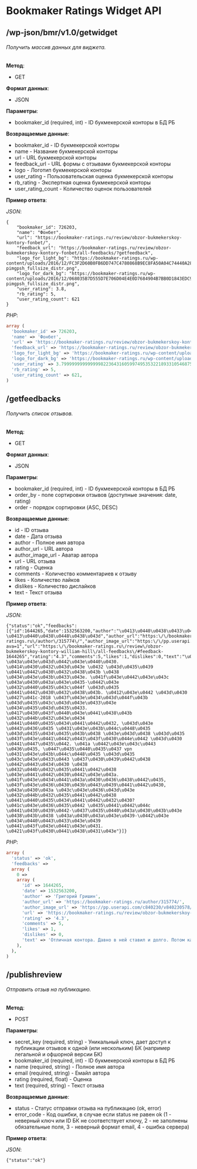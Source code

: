 # Bookmaker Ratings Widget API
## /wp-json/bmr/v1.0/getwidget
###### Получить массив данных для виджета.

**Метод**:
- GET

**Формат данных**:
- JSON

**Параметры**:
- bookmaker_id (required, int) - ID букмекерской конторы в БД РБ

**Возвращаемые данные**:
- bookmaker_id - ID букмекерской конторы
- name - Название букмекерской конторы
- url - URL букмекерской конторы
- feedback_url - URL формы с отзывами букмекерской конторы 
- logo - Логотип букмекерской конторы
- user_rating - Пользовательская оценка букмекерской конторы
- rb_rating - Экспертная оценка букмекерской конторы
- user_rating_count - Количество оценок пользователей

**Пример ответа**:

*JSON*:
```
{
    "bookmaker_id": 726203,
    "name": "Фонбет",
    "url": "https://bookmaker-ratings.ru/review/obzor-bukmekerskoy-kontory-fonbet/",
    "feedback_url": "https://bookmaker-ratings.ru/review/obzor-bukmekerskoy-kontory-fonbet/all-feedbacks/?getfeedback",
    "logo_for_light_bg": "https://bookmaker-ratings.ru/wp-content/uploads/2016/12/FC3F2D60B0FB6DD747C4780868B9EC8FA50A04C74440A28442-pimgpsh_fullsize_distr.png",
    "logo_for_dark_bg": "https://bookmaker-ratings.ru/wp-content/uploads/2016/12/068035B7D555D7E706D04E4E0D7684904B7BB0D1843EDC9345-pimgpsh_fullsize_distr.png",
    "user_rating": 3.8,
    "rb_rating": 5,
    "user_rating_count": 621
}
```

*PHP*:
```php
array (
  'bookmaker_id' => 726203,
  'name' => 'Фонбет',
  'url' => 'https://bookmaker-ratings.ru/review/obzor-bukmekerskoy-kontory-fonbet/',
  'feedback_url' => 'https://bookmaker-ratings.ru/review/obzor-bukmekerskoy-kontory-fonbet/all-feedbacks/?getfeedback',
  'logo_for_light_bg' => 'https://bookmaker-ratings.ru/wp-content/uploads/2016/12/FC3F2D60B0FB6DD747C4780868B9EC8FA50A04C74440A28442-pimgpsh_fullsize_distr.png',
  'logo_for_dark_bg' => 'https://bookmaker-ratings.ru/wp-content/uploads/2016/12/068035B7D555D7E706D04E4E0D7684904B7BB0D1843EDC9345-pimgpsh_fullsize_distr.png',
  'user_rating' => 3.79999999999999982236431605997495353221893310546875,
  'rb_rating' => 5,
  'user_rating_count' => 621,
)
```

## /getfeedbacks
###### Получить список отзывов.

**Метод**:
- GET

**Формат данных**:
- JSON

**Параметры**:
- bookmaker_id (required, int) - ID букмекерской конторы в БД РБ
- order_by - поле сортировки отзывов (доступные значения: date, rating)
- order - порядок сортировки (ASC, DESC)

**Возвращаемые данные**:
- id - ID отзыва
- date - Дата отзыва
- author - Полное имя автора
- author_url - URL автора
- author_image_url - Аватар автора
- url - URL отзыва
- rating - Оценка
- comments - Количество комментариев к отзыву
- likes - Количество лайков
- dislikes - Количество дислайков
- text - Текст отзыва

**Пример ответа**:

*JSON*:
```
{"status":"ok","feedbacks":[{"id":1644265,"date":1532563200,"author":"\u0413\u0440\u0438\u0433\u043e\u0440\u0438\u0439 \u0413\u0440\u0438\u0448\u0438\u043d","author_url":"https:\/\/bookmaker-ratings.ru\/author\/315774\/","author_image_url":"https:\/\/pp.userapi.com\/c840230\/v840230578\/74d66\/vZmaJIwLiCQ.jpg?ava=1","url":"https:\/\/bookmaker-ratings.ru\/review\/obzor-bukmekerskoy-kontory-william-hill\/all-feedbacks\/#feedback-1644265","rating":"4.3","comments":5,"likes":1,"dislikes":0,"text":"\u041e\u0442\u043b\u0438\u0447\u043d\u0430\u044f \u043a\u043e\u043d\u0442\u043e\u0440\u0430. \u0414\u0430\u0432\u043d\u043e \u0432 \u043d\u0435\u0439 \u0441\u0442\u0430\u0432\u0438\u043b \u0438 \u0434\u043e\u043b\u0433\u043e. \u041f\u043e\u0442\u043e\u043c \u043a\u0430\u043a\u043e\u0435-\u0442\u043e \u0432\u0440\u0435\u043c\u044f \u043d\u0435 \u0441\u0442\u0430\u0432\u0438\u043b. \u0412\u043e\u0442 \u043d\u0430 \u0427\u041c-2018 \u043f\u043e\u0434\u043d\u044f\u043b \u043d\u0435\u043c\u043d\u043e\u0433\u043e \u0434\u0435\u043d\u0435\u0433. \u0417\u0430\u043f\u0440\u043e\u0441\u0438\u043b \u0432\u044b\u0432\u043e\u0434 \u0441\u0440\u0435\u0434\u0441\u0442\u0432, \u043d\u043e \u0443\u0436\u0435 \u0431\u043e\u043b\u044c\u0448\u0435 \u043d\u0435\u0434\u0435\u043b\u0438 \u043e\u043d\u0438 \u043d\u0435 \u043f\u043e\u0441\u0442\u0443\u043f\u0430\u044e\u0442 \u043d\u0430 \u0441\u0447\u0435\u0442. \u041a \u0442\u043e\u043c\u0443 \u0436\u0435, \u0447\u0435\u0440\u0435\u0437 vpn \u0431\u043e\u043b\u044c\u0448\u0435 \u043d\u0435 \u043c\u043e\u0433\u0443 \u0437\u0430\u0439\u0442\u0438 \u0442\u0443\u0434\u0430 \u0438 \u0432\u044b\u0432\u0435\u0441\u0442\u0438 \u043e\u0441\u0442\u0430\u0442\u043e\u043a. \u041f\u043e\u0434\u0441\u043a\u0430\u0436\u0438\u0442\u0435, \u043f\u043e\u0436\u0430\u043b\u0443\u0439\u0441\u0442\u0430, \u043a\u0430\u043a \u043c\u043e\u0436\u043d\u043e \u0432\u044b\u0432\u0435\u0441\u0442\u0438 \u0441\u0440\u0435\u0434\u0441\u0442\u0432\u0430? \u041c\u043e\u0436\u0435\u0442 \u0435\u0441\u0442\u044c \u0441\u0430\u0439\u0442-\u0437\u0435\u0440\u043a\u0430\u043b\u043e \u0438\u043b\u0438 \u043a\u0430\u043a\u043e\u0439-\u0442\u043e \u0434\u0440\u0443\u0433\u043e\u0439 \u0441\u043f\u043e\u0441\u043e\u0431. \u0421\u043f\u0430\u0441\u0438\u0431\u043e"}]}
```

*PHP*:

```php
array (
  'status' => 'ok',
  'feedbacks' => 
  array (
    0 => 
    array (
      'id' => 1644265,
      'date' => 1532563200,
      'author' => 'Григорий Гришин',
      'author_url' => 'https://bookmaker-ratings.ru/author/315774/',
      'author_image_url' => 'https://pp.userapi.com/c840230/v840230578/74d66/vZmaJIwLiCQ.jpg?ava=1',
      'url' => 'https://bookmaker-ratings.ru/review/obzor-bukmekerskoy-kontory-william-hill/all-feedbacks/#feedback-1644265',
      'rating' => '4.3',
      'comments' => 5,
      'likes' => 1,
      'dislikes' => 0,
      'text' => 'Отличная контора. Давно в ней ставил и долго. Потом какое-то время не ставил. Вот на ЧМ-2018 поднял немного денег. Запросил вывод средств, но уже больше недели они не поступают на счет. К тому же, через vpn больше не могу зайти туда и вывести остаток. Подскажите, пожалуйста, как можно вывести средства? Может есть сайт-зеркало или какой-то другой способ. Спасибо'
    ),
  ),
)
```

## /publishreview
###### Отправить отзыв на публикацию.

**Метод**:
- POST

**Параметры**:
- secret_key (required, string) - Уникальный ключ, дает доступ к публикации отзывов к одной (или нескольким) БК (например легальной и офшорной версии БК)
- bookmaker_id (required, int) - ID букмекерской конторы в БД РБ
- name (required, string) - Полное имя автора
- email (required, string) - Емайл автора
- rating (required, float) - Оценка
- text (required, string) - Текст отзыва

**Возвращаемые данные**:
- status - Статус отправки отзыва на публикацию (ok, error)
- error_code - Код ошибки, в случае если status не равен ok (1 - неверный ключ или ID БК не соответствует ключу, 2 - не заполнены обязательные поля, 3 - неверный формат email, 4 - ошибка сервера)

**Пример ответа**:

*JSON*:
```
{"status":"ok"}
```

